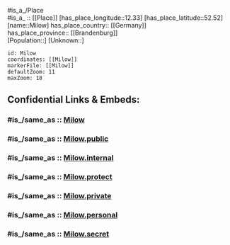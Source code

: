 ﻿---
confidential: public
isDeleted: false
location:
- 52.52
- 12.33
mapmarker: city
mapzoom:
- 7
- 12
SpocWebEntityId: 32485
tags:
- geo/City
type: City
---

#is_a_/Place  
#is_a_ :: [[Place]] 
[has_place_longitude::12.33] 
[has_place_latitude::52.52] 
[name::Milow] 
has_place_country:: [[Germany]]  
has_place_province:: [[Brandenburg]]  
[Population::] 
[Unknown::] 


```leaflet
id: Milow
coordinates: [[Milow]] 
markerFile: [[Milow]] 
defaultZoom: 11 
maxZoom: 18
```


## Confidential Links & Embeds: 

### #is_/same_as :: [Milow](/_Standards/Earth/Continent/Europe/Europe~Central/Germany/Germany~East/Brandenburg/counties~Brandenburg/Havelland/cities~Havelland/Milower_Land/Milow.md) 

### #is_/same_as :: [Milow.public](/_public/Earth/Continent/Europe/Europe~Central/Germany/Germany~East/Brandenburg/counties~Brandenburg/Havelland/cities~Havelland/Milower_Land/Milow.public.md) 

### #is_/same_as :: [Milow.internal](/_internal/Earth/Continent/Europe/Europe~Central/Germany/Germany~East/Brandenburg/counties~Brandenburg/Havelland/cities~Havelland/Milower_Land/Milow.internal.md) 

### #is_/same_as :: [Milow.protect](/_protect/Earth/Continent/Europe/Europe~Central/Germany/Germany~East/Brandenburg/counties~Brandenburg/Havelland/cities~Havelland/Milower_Land/Milow.protect.md) 

### #is_/same_as :: [Milow.private](/_private/Earth/Continent/Europe/Europe~Central/Germany/Germany~East/Brandenburg/counties~Brandenburg/Havelland/cities~Havelland/Milower_Land/Milow.private.md) 

### #is_/same_as :: [Milow.personal](/_personal/Earth/Continent/Europe/Europe~Central/Germany/Germany~East/Brandenburg/counties~Brandenburg/Havelland/cities~Havelland/Milower_Land/Milow.personal.md) 

### #is_/same_as :: [Milow.secret](/_secret/Earth/Continent/Europe/Europe~Central/Germany/Germany~East/Brandenburg/counties~Brandenburg/Havelland/cities~Havelland/Milower_Land/Milow.secret.md)

